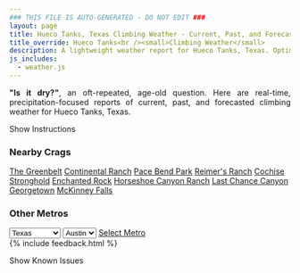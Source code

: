 ```yaml
---
### THIS FILE IS AUTO-GENERATED - DO NOT EDIT ###
layout: page
title: Hueco Tanks, Texas Climbing Weather - Current, Past, and Forecasted Report
title_override: Hueco Tanks<br /><small>Climbing Weather</small>
description: A lightweight weather report for Hueco Tanks, Texas. Optimized for slow internet connections.
js_includes:
  - weather.js
---
```


<section class="measure center lh-copy f5-ns f6 ph2 mv4" style="text-align: justify;">
<strong>"Is it dry?"</strong>, an oft-repeated, age-old question. Here are real-time,
precipitation-focused reports of current, past, and forecasted climbing weather for Hueco Tanks, Texas.
</section>

<p id="settings-toggle" class="mw5 b center tc hover-light-red black-70 pointer">Show Instructions</p>
<section id="settings" class="overflow-hidden" style="display:none;">
    <div class="mv2 ph2 center">
        <div class="fn f6 tc pv2">
            <p class="measure lh-copy center"><strong>Show/hide hourly forecasts</strong> by clicking the desired day.</p>
            <hr class="mw5 p0 mv2 o-60 b0 bt b--light-red light-red bg-light-red">
            <p class="measure lh-copy center"><strong>Current and Past conditions</strong> are measured by the nearest weather station. <strong>Forecast conditions</strong> are calculated and polled separately.</p>
            <hr class="mw5 p0 mv2 o-60 b0 bt b--light-red light-red bg-light-red">
            <p class="measure lh-copy center"><strong>Having issues?</strong> Try <a id="clear-cache" class="no-underline relative fancy-link light-red hover-light-red" href="#">clearing the local cache</a>.</p>
            <hr class="mw5 p0 mv2 o-60 b0 bt b--light-red light-red bg-light-red">
            <p class="measure lh-copy center">Weather data sourced from <a class="no-underline fancy-link relative light-red" target="_blank" href="https://www.weather.gov/documentation/services-web-api">weather.gov</a>.</p>
        </div>
    </div>
</section>
<section id="weather" data-crag="hueco-tanks-texas" class="mv4-ns mv3 ph2 center"></section>
<section id="nearby" class="tc lh-copy">
  <h3>Nearby Crags</h3>
<a class="nowrap no-underline fancy-link relative light-red mh3" href="/crags/the-greenbelt-texas-weather.html">The Greenbelt</a>
<a class="nowrap no-underline fancy-link relative light-red mh3" href="/crags/continental-ranch-texas-weather.html">Continental Ranch</a>
<a class="nowrap no-underline fancy-link relative light-red mh3" href="/crags/pace-bend-park-texas-weather.html">Pace Bend Park</a>
<a class="nowrap no-underline fancy-link relative light-red mh3" href="/crags/reimers-ranch-texas-weather.html">Reimer's Ranch</a>
<a class="nowrap no-underline fancy-link relative light-red mh3" href="/crags/cochise-stronghold-arizona-weather.html">Cochise Stronghold</a>
<a class="nowrap no-underline fancy-link relative light-red mh3" href="/crags/enchanted-rock-texas-weather.html">Enchanted Rock</a>
<a class="nowrap no-underline fancy-link relative light-red mh3" href="/crags/horseshoe-canyon-ranch-arkansas-weather.html">Horseshoe Canyon Ranch</a>
<a class="nowrap no-underline fancy-link relative light-red mh3" href="/crags/last-chance-canyon-new-mexico-weather.html">Last Chance Canyon</a>
<a class="nowrap no-underline fancy-link relative light-red mh3" href="/crags/georgetown-texas-weather.html">Georgetown</a>
<a class="nowrap no-underline fancy-link relative light-red mh3" href="/crags/mckinney-falls-texas-weather.html">McKinney Falls</a>
</section>
<section id="nearby" class="tc lh-copy">
  <h3>Other Metros</h3>
  <select class="ma1 bg-near-white pa2" id="stateSel">
    <option value="Texas" selected>Texas</option>
    <option value="Washington">Washington</option>
    <option value="Colorado">Colorado</option>
    <option value="Tennessee">Tennessee</option>
    <option value="Utah">Utah</option>
    <option value="California">California</option>
  </select>
  <select class="ma1 bg-near-white pa2" id="citySel">
    <option value="Austin" selected>Austin</option>
  </select>
  <a id="selectMetro" class="f6 link dim ph3 pv2 ma1 dib white bg-light-red" href="/crags/austin-texas-weather.html">Select Metro</a>
  <script>
    var states = [];
    states["Texas"] = "Austin"
    states["Washington"] = "Seattle"
    states["Colorado"] = "Denver"
    states["Tennessee"] = "Nashville"
    states["Utah"] = "Salt Lake City"
    states["California"] = "San Francisco|Los Angeles"
  </script>
</section>
{% include feedback.html %}
<p id="issues-toggle" class="mw5 b center tc hover-light-red black-70 pointer">Show Known Issues</p>
<section id="issues" class="overflow-hidden tc f6">
</section>

<script>
  var weekly_EPZ_116_60 = {"updated":"2021-11-29T08:32:20+00:00","units":"us","forecastGenerator":"BaselineForecastGenerator","generatedAt":"2021-11-29T08:45:49+00:00","updateTime":"2021-11-29T08:32:20+00:00","validTimes":"2021-11-29T02:00:00+00:00/P8DT6H","elevation":{"unitCode":"wmoUnit:m","value":1449.9336},"periods":[{"number":1,"name":"Overnight","startTime":"2021-11-29T01:00:00-07:00","endTime":"2021-11-29T06:00:00-07:00","isDaytime":false,"temperature":43,"temperatureUnit":"F","temperatureTrend":null,"windSpeed":"2 mph","windDirection":"ESE","icon":"https://api.weather.gov/icons/land/night/skc?size=medium","shortForecast":"Clear","detailedForecast":"Clear, with a low around 43. East southeast wind around 2 mph."},{"number":2,"name":"Monday","startTime":"2021-11-29T06:00:00-07:00","endTime":"2021-11-29T18:00:00-07:00","isDaytime":true,"temperature":64,"temperatureUnit":"F","temperatureTrend":"falling","windSpeed":"1 to 6 mph","windDirection":"SSW","icon":"https://api.weather.gov/icons/land/day/few?size=medium","shortForecast":"Sunny","detailedForecast":"Sunny. High near 64, with temperatures falling to around 60 in the afternoon. South southwest wind 1 to 6 mph."},{"number":3,"name":"Monday Night","startTime":"2021-11-29T18:00:00-07:00","endTime":"2021-11-30T06:00:00-07:00","isDaytime":false,"temperature":43,"temperatureUnit":"F","temperatureTrend":null,"windSpeed":"7 mph","windDirection":"S","icon":"https://api.weather.gov/icons/land/night/few?size=medium","shortForecast":"Mostly Clear","detailedForecast":"Mostly clear, with a low around 43. South wind around 7 mph."},{"number":4,"name":"Tuesday","startTime":"2021-11-30T06:00:00-07:00","endTime":"2021-11-30T18:00:00-07:00","isDaytime":true,"temperature":65,"temperatureUnit":"F","temperatureTrend":null,"windSpeed":"7 to 10 mph","windDirection":"WNW","icon":"https://api.weather.gov/icons/land/day/few?size=medium","shortForecast":"Sunny","detailedForecast":"Sunny, with a high near 65. West northwest wind 7 to 10 mph."},{"number":5,"name":"Tuesday Night","startTime":"2021-11-30T18:00:00-07:00","endTime":"2021-12-01T06:00:00-07:00","isDaytime":false,"temperature":43,"temperatureUnit":"F","temperatureTrend":null,"windSpeed":"5 to 9 mph","windDirection":"WNW","icon":"https://api.weather.gov/icons/land/night/sct?size=medium","shortForecast":"Partly Cloudy","detailedForecast":"Partly cloudy, with a low around 43. West northwest wind 5 to 9 mph."},{"number":6,"name":"Wednesday","startTime":"2021-12-01T06:00:00-07:00","endTime":"2021-12-01T18:00:00-07:00","isDaytime":true,"temperature":68,"temperatureUnit":"F","temperatureTrend":null,"windSpeed":"9 mph","windDirection":"W","icon":"https://api.weather.gov/icons/land/day/sct?size=medium","shortForecast":"Mostly Sunny","detailedForecast":"Mostly sunny, with a high near 68. West wind around 9 mph."},{"number":7,"name":"Wednesday Night","startTime":"2021-12-01T18:00:00-07:00","endTime":"2021-12-02T06:00:00-07:00","isDaytime":false,"temperature":44,"temperatureUnit":"F","temperatureTrend":null,"windSpeed":"8 mph","windDirection":"ESE","icon":"https://api.weather.gov/icons/land/night/sct?size=medium","shortForecast":"Partly Cloudy","detailedForecast":"Partly cloudy, with a low around 44. East southeast wind around 8 mph."},{"number":8,"name":"Thursday","startTime":"2021-12-02T06:00:00-07:00","endTime":"2021-12-02T18:00:00-07:00","isDaytime":true,"temperature":66,"temperatureUnit":"F","temperatureTrend":null,"windSpeed":"9 mph","windDirection":"SE","icon":"https://api.weather.gov/icons/land/day/sct?size=medium","shortForecast":"Mostly Sunny","detailedForecast":"Mostly sunny, with a high near 66. Southeast wind around 9 mph."},{"number":9,"name":"Thursday Night","startTime":"2021-12-02T18:00:00-07:00","endTime":"2021-12-03T06:00:00-07:00","isDaytime":false,"temperature":45,"temperatureUnit":"F","temperatureTrend":null,"windSpeed":"9 mph","windDirection":"SW","icon":"https://api.weather.gov/icons/land/night/few?size=medium","shortForecast":"Mostly Clear","detailedForecast":"Mostly clear, with a low around 45. Southwest wind around 9 mph."},{"number":10,"name":"Friday","startTime":"2021-12-03T06:00:00-07:00","endTime":"2021-12-03T18:00:00-07:00","isDaytime":true,"temperature":68,"temperatureUnit":"F","temperatureTrend":null,"windSpeed":"8 to 13 mph","windDirection":"WSW","icon":"https://api.weather.gov/icons/land/day/few?size=medium","shortForecast":"Sunny","detailedForecast":"Sunny, with a high near 68."},{"number":11,"name":"Friday Night","startTime":"2021-12-03T18:00:00-07:00","endTime":"2021-12-04T06:00:00-07:00","isDaytime":false,"temperature":43,"temperatureUnit":"F","temperatureTrend":null,"windSpeed":"8 to 14 mph","windDirection":"NNE","icon":"https://api.weather.gov/icons/land/night/few?size=medium","shortForecast":"Mostly Clear","detailedForecast":"Mostly clear, with a low around 43."},{"number":12,"name":"Saturday","startTime":"2021-12-04T06:00:00-07:00","endTime":"2021-12-04T18:00:00-07:00","isDaytime":true,"temperature":67,"temperatureUnit":"F","temperatureTrend":null,"windSpeed":"8 to 15 mph","windDirection":"SE","icon":"https://api.weather.gov/icons/land/day/few?size=medium","shortForecast":"Sunny","detailedForecast":"Sunny, with a high near 67."},{"number":13,"name":"Saturday Night","startTime":"2021-12-04T18:00:00-07:00","endTime":"2021-12-05T06:00:00-07:00","isDaytime":false,"temperature":42,"temperatureUnit":"F","temperatureTrend":null,"windSpeed":"10 mph","windDirection":"S","icon":"https://api.weather.gov/icons/land/night/few?size=medium","shortForecast":"Mostly Clear","detailedForecast":"Mostly clear, with a low around 42."},{"number":14,"name":"Sunday","startTime":"2021-12-05T06:00:00-07:00","endTime":"2021-12-05T18:00:00-07:00","isDaytime":true,"temperature":65,"temperatureUnit":"F","temperatureTrend":null,"windSpeed":"9 to 14 mph","windDirection":"SW","icon":"https://api.weather.gov/icons/land/day/few?size=medium","shortForecast":"Sunny","detailedForecast":"Sunny, with a high near 65."}]}
  var hourly_EPZ_116_60 = {"@context":["https://geojson.org/geojson-ld/geojson-context.jsonld",{"@version":"1.1","wx":"https://api.weather.gov/ontology#","geo":"http://www.opengis.net/ont/geosparql#","unit":"http://codes.wmo.int/common/unit/","@vocab":"https://api.weather.gov/ontology#"}],"type":"Feature","geometry":{"type":"Polygon","coordinates":[[[-106.0565394,31.9207523],[-106.054364,31.8981566],[-106.02775960000001,31.9000002],[-106.02992990000001,31.9225961],[-106.0565394,31.9207523]]]},"properties":{"updated":"2021-11-29T08:32:20+00:00","units":"us","forecastGenerator":"HourlyForecastGenerator","generatedAt":"2021-11-29T08:45:50+00:00","updateTime":"2021-11-29T08:32:20+00:00","validTimes":"2021-11-29T02:00:00+00:00/P8DT6H","elevation":{"unitCode":"wmoUnit:m","value":1449.9336},"periods":[{"number":1,"name":"","startTime":"2021-11-29T01:00:00-07:00","endTime":"2021-11-29T02:00:00-07:00","isDaytime":false,"temperature":47,"temperatureUnit":"F","temperatureTrend":null,"windSpeed":"2 mph","windDirection":"ESE","icon":"https://api.weather.gov/icons/land/night/skc?size=small","shortForecast":"Clear","detailedForecast":""},{"number":2,"name":"","startTime":"2021-11-29T02:00:00-07:00","endTime":"2021-11-29T03:00:00-07:00","isDaytime":false,"temperature":46,"temperatureUnit":"F","temperatureTrend":null,"windSpeed":"1 mph","windDirection":"ESE","icon":"https://api.weather.gov/icons/land/night/skc?size=small","shortForecast":"Clear","detailedForecast":""},{"number":3,"name":"","startTime":"2021-11-29T03:00:00-07:00","endTime":"2021-11-29T04:00:00-07:00","isDaytime":false,"temperature":45,"temperatureUnit":"F","temperatureTrend":null,"windSpeed":"1 mph","windDirection":"ESE","icon":"https://api.weather.gov/icons/land/night/skc?size=small","shortForecast":"Clear","detailedForecast":""},{"number":4,"name":"","startTime":"2021-11-29T04:00:00-07:00","endTime":"2021-11-29T05:00:00-07:00","isDaytime":false,"temperature":45,"temperatureUnit":"F","temperatureTrend":null,"windSpeed":"1 mph","windDirection":"E","icon":"https://api.weather.gov/icons/land/night/skc?size=small","shortForecast":"Clear","detailedForecast":""},{"number":5,"name":"","startTime":"2021-11-29T05:00:00-07:00","endTime":"2021-11-29T06:00:00-07:00","isDaytime":false,"temperature":44,"temperatureUnit":"F","temperatureTrend":null,"windSpeed":"1 mph","windDirection":"E","icon":"https://api.weather.gov/icons/land/night/skc?size=small","shortForecast":"Clear","detailedForecast":""},{"number":6,"name":"","startTime":"2021-11-29T06:00:00-07:00","endTime":"2021-11-29T07:00:00-07:00","isDaytime":true,"temperature":44,"temperatureUnit":"F","temperatureTrend":null,"windSpeed":"1 mph","windDirection":"ESE","icon":"https://api.weather.gov/icons/land/day/skc?size=small","shortForecast":"Sunny","detailedForecast":""},{"number":7,"name":"","startTime":"2021-11-29T07:00:00-07:00","endTime":"2021-11-29T08:00:00-07:00","isDaytime":true,"temperature":43,"temperatureUnit":"F","temperatureTrend":null,"windSpeed":"2 mph","windDirection":"SSE","icon":"https://api.weather.gov/icons/land/day/skc?size=small","shortForecast":"Sunny","detailedForecast":""},{"number":8,"name":"","startTime":"2021-11-29T08:00:00-07:00","endTime":"2021-11-29T09:00:00-07:00","isDaytime":true,"temperature":48,"temperatureUnit":"F","temperatureTrend":null,"windSpeed":"3 mph","windDirection":"S","icon":"https://api.weather.gov/icons/land/day/skc?size=small","shortForecast":"Sunny","detailedForecast":""},{"number":9,"name":"","startTime":"2021-11-29T09:00:00-07:00","endTime":"2021-11-29T10:00:00-07:00","isDaytime":true,"temperature":53,"temperatureUnit":"F","temperatureTrend":null,"windSpeed":"3 mph","windDirection":"SSW","icon":"https://api.weather.gov/icons/land/day/skc?size=small","shortForecast":"Sunny","detailedForecast":""},{"number":10,"name":"","startTime":"2021-11-29T10:00:00-07:00","endTime":"2021-11-29T11:00:00-07:00","isDaytime":true,"temperature":56,"temperatureUnit":"F","temperatureTrend":null,"windSpeed":"5 mph","windDirection":"WSW","icon":"https://api.weather.gov/icons/land/day/skc?size=small","shortForecast":"Sunny","detailedForecast":""},{"number":11,"name":"","startTime":"2021-11-29T11:00:00-07:00","endTime":"2021-11-29T12:00:00-07:00","isDaytime":true,"temperature":59,"temperatureUnit":"F","temperatureTrend":null,"windSpeed":"5 mph","windDirection":"W","icon":"https://api.weather.gov/icons/land/day/skc?size=small","shortForecast":"Sunny","detailedForecast":""},{"number":12,"name":"","startTime":"2021-11-29T12:00:00-07:00","endTime":"2021-11-29T13:00:00-07:00","isDaytime":true,"temperature":61,"temperatureUnit":"F","temperatureTrend":null,"windSpeed":"6 mph","windDirection":"W","icon":"https://api.weather.gov/icons/land/day/skc?size=small","shortForecast":"Sunny","detailedForecast":""},{"number":13,"name":"","startTime":"2021-11-29T13:00:00-07:00","endTime":"2021-11-29T14:00:00-07:00","isDaytime":true,"temperature":63,"temperatureUnit":"F","temperatureTrend":null,"windSpeed":"6 mph","windDirection":"W","icon":"https://api.weather.gov/icons/land/day/skc?size=small","shortForecast":"Sunny","detailedForecast":""},{"number":14,"name":"","startTime":"2021-11-29T14:00:00-07:00","endTime":"2021-11-29T15:00:00-07:00","isDaytime":true,"temperature":64,"temperatureUnit":"F","temperatureTrend":null,"windSpeed":"6 mph","windDirection":"W","icon":"https://api.weather.gov/icons/land/day/few?size=small","shortForecast":"Sunny","detailedForecast":""},{"number":15,"name":"","startTime":"2021-11-29T15:00:00-07:00","endTime":"2021-11-29T16:00:00-07:00","isDaytime":true,"temperature":64,"temperatureUnit":"F","temperatureTrend":null,"windSpeed":"5 mph","windDirection":"W","icon":"https://api.weather.gov/icons/land/day/few?size=small","shortForecast":"Sunny","detailedForecast":""},{"number":16,"name":"","startTime":"2021-11-29T16:00:00-07:00","endTime":"2021-11-29T17:00:00-07:00","isDaytime":true,"temperature":64,"temperatureUnit":"F","temperatureTrend":null,"windSpeed":"5 mph","windDirection":"W","icon":"https://api.weather.gov/icons/land/day/few?size=small","shortForecast":"Sunny","detailedForecast":""},{"number":17,"name":"","startTime":"2021-11-29T17:00:00-07:00","endTime":"2021-11-29T18:00:00-07:00","isDaytime":true,"temperature":60,"temperatureUnit":"F","temperatureTrend":null,"windSpeed":"5 mph","windDirection":"W","icon":"https://api.weather.gov/icons/land/day/few?size=small","shortForecast":"Sunny","detailedForecast":""},{"number":18,"name":"","startTime":"2021-11-29T18:00:00-07:00","endTime":"2021-11-29T19:00:00-07:00","isDaytime":false,"temperature":56,"temperatureUnit":"F","temperatureTrend":null,"windSpeed":"5 mph","windDirection":"W","icon":"https://api.weather.gov/icons/land/night/few?size=small","shortForecast":"Mostly Clear","detailedForecast":""},{"number":19,"name":"","startTime":"2021-11-29T19:00:00-07:00","endTime":"2021-11-29T20:00:00-07:00","isDaytime":false,"temperature":53,"temperatureUnit":"F","temperatureTrend":null,"windSpeed":"5 mph","windDirection":"WSW","icon":"https://api.weather.gov/icons/land/night/few?size=small","shortForecast":"Mostly Clear","detailedForecast":""},{"number":20,"name":"","startTime":"2021-11-29T20:00:00-07:00","endTime":"2021-11-29T21:00:00-07:00","isDaytime":false,"temperature":53,"temperatureUnit":"F","temperatureTrend":null,"windSpeed":"5 mph","windDirection":"SW","icon":"https://api.weather.gov/icons/land/night/few?size=small","shortForecast":"Mostly Clear","detailedForecast":""},{"number":21,"name":"","startTime":"2021-11-29T21:00:00-07:00","endTime":"2021-11-29T22:00:00-07:00","isDaytime":false,"temperature":51,"temperatureUnit":"F","temperatureTrend":null,"windSpeed":"5 mph","windDirection":"SSW","icon":"https://api.weather.gov/icons/land/night/few?size=small","shortForecast":"Mostly Clear","detailedForecast":""},{"number":22,"name":"","startTime":"2021-11-29T22:00:00-07:00","endTime":"2021-11-29T23:00:00-07:00","isDaytime":false,"temperature":50,"temperatureUnit":"F","temperatureTrend":null,"windSpeed":"5 mph","windDirection":"S","icon":"https://api.weather.gov/icons/land/night/few?size=small","shortForecast":"Mostly Clear","detailedForecast":""},{"number":23,"name":"","startTime":"2021-11-29T23:00:00-07:00","endTime":"2021-11-30T00:00:00-07:00","isDaytime":false,"temperature":49,"temperatureUnit":"F","temperatureTrend":null,"windSpeed":"5 mph","windDirection":"S","icon":"https://api.weather.gov/icons/land/night/few?size=small","shortForecast":"Mostly Clear","detailedForecast":""},{"number":24,"name":"","startTime":"2021-11-30T00:00:00-07:00","endTime":"2021-11-30T01:00:00-07:00","isDaytime":false,"temperature":49,"temperatureUnit":"F","temperatureTrend":null,"windSpeed":"6 mph","windDirection":"S","icon":"https://api.weather.gov/icons/land/night/few?size=small","shortForecast":"Mostly Clear","detailedForecast":""},{"number":25,"name":"","startTime":"2021-11-30T01:00:00-07:00","endTime":"2021-11-30T02:00:00-07:00","isDaytime":false,"temperature":48,"temperatureUnit":"F","temperatureTrend":null,"windSpeed":"6 mph","windDirection":"SE","icon":"https://api.weather.gov/icons/land/night/few?size=small","shortForecast":"Mostly Clear","detailedForecast":""},{"number":26,"name":"","startTime":"2021-11-30T02:00:00-07:00","endTime":"2021-11-30T03:00:00-07:00","isDaytime":false,"temperature":46,"temperatureUnit":"F","temperatureTrend":null,"windSpeed":"6 mph","windDirection":"ESE","icon":"https://api.weather.gov/icons/land/night/few?size=small","shortForecast":"Mostly Clear","detailedForecast":""},{"number":27,"name":"","startTime":"2021-11-30T03:00:00-07:00","endTime":"2021-11-30T04:00:00-07:00","isDaytime":false,"temperature":45,"temperatureUnit":"F","temperatureTrend":null,"windSpeed":"6 mph","windDirection":"E","icon":"https://api.weather.gov/icons/land/night/few?size=small","shortForecast":"Mostly Clear","detailedForecast":""},{"number":28,"name":"","startTime":"2021-11-30T04:00:00-07:00","endTime":"2021-11-30T05:00:00-07:00","isDaytime":false,"temperature":45,"temperatureUnit":"F","temperatureTrend":null,"windSpeed":"7 mph","windDirection":"ENE","icon":"https://api.weather.gov/icons/land/night/few?size=small","shortForecast":"Mostly Clear","detailedForecast":""},{"number":29,"name":"","startTime":"2021-11-30T05:00:00-07:00","endTime":"2021-11-30T06:00:00-07:00","isDaytime":false,"temperature":44,"temperatureUnit":"F","temperatureTrend":null,"windSpeed":"7 mph","windDirection":"WNW","icon":"https://api.weather.gov/icons/land/night/few?size=small","shortForecast":"Mostly Clear","detailedForecast":""},{"number":30,"name":"","startTime":"2021-11-30T06:00:00-07:00","endTime":"2021-11-30T07:00:00-07:00","isDaytime":true,"temperature":44,"temperatureUnit":"F","temperatureTrend":null,"windSpeed":"7 mph","windDirection":"WNW","icon":"https://api.weather.gov/icons/land/day/few?size=small","shortForecast":"Sunny","detailedForecast":""},{"number":31,"name":"","startTime":"2021-11-30T07:00:00-07:00","endTime":"2021-11-30T08:00:00-07:00","isDaytime":true,"temperature":43,"temperatureUnit":"F","temperatureTrend":null,"windSpeed":"8 mph","windDirection":"WNW","icon":"https://api.weather.gov/icons/land/day/few?size=small","shortForecast":"Sunny","detailedForecast":""},{"number":32,"name":"","startTime":"2021-11-30T08:00:00-07:00","endTime":"2021-11-30T09:00:00-07:00","isDaytime":true,"temperature":48,"temperatureUnit":"F","temperatureTrend":null,"windSpeed":"8 mph","windDirection":"WNW","icon":"https://api.weather.gov/icons/land/day/few?size=small","shortForecast":"Sunny","detailedForecast":""},{"number":33,"name":"","startTime":"2021-11-30T09:00:00-07:00","endTime":"2021-11-30T10:00:00-07:00","isDaytime":true,"temperature":54,"temperatureUnit":"F","temperatureTrend":null,"windSpeed":"8 mph","windDirection":"W","icon":"https://api.weather.gov/icons/land/day/few?size=small","shortForecast":"Sunny","detailedForecast":""},{"number":34,"name":"","startTime":"2021-11-30T10:00:00-07:00","endTime":"2021-11-30T11:00:00-07:00","isDaytime":true,"temperature":57,"temperatureUnit":"F","temperatureTrend":null,"windSpeed":"9 mph","windDirection":"W","icon":"https://api.weather.gov/icons/land/day/few?size=small","shortForecast":"Sunny","detailedForecast":""},{"number":35,"name":"","startTime":"2021-11-30T11:00:00-07:00","endTime":"2021-11-30T12:00:00-07:00","isDaytime":true,"temperature":60,"temperatureUnit":"F","temperatureTrend":null,"windSpeed":"9 mph","windDirection":"W","icon":"https://api.weather.gov/icons/land/day/few?size=small","shortForecast":"Sunny","detailedForecast":""},{"number":36,"name":"","startTime":"2021-11-30T12:00:00-07:00","endTime":"2021-11-30T13:00:00-07:00","isDaytime":true,"temperature":62,"temperatureUnit":"F","temperatureTrend":null,"windSpeed":"9 mph","windDirection":"W","icon":"https://api.weather.gov/icons/land/day/few?size=small","shortForecast":"Sunny","detailedForecast":""},{"number":37,"name":"","startTime":"2021-11-30T13:00:00-07:00","endTime":"2021-11-30T14:00:00-07:00","isDaytime":true,"temperature":64,"temperatureUnit":"F","temperatureTrend":null,"windSpeed":"10 mph","windDirection":"W","icon":"https://api.weather.gov/icons/land/day/few?size=small","shortForecast":"Sunny","detailedForecast":""},{"number":38,"name":"","startTime":"2021-11-30T14:00:00-07:00","endTime":"2021-11-30T15:00:00-07:00","isDaytime":true,"temperature":65,"temperatureUnit":"F","temperatureTrend":null,"windSpeed":"10 mph","windDirection":"WNW","icon":"https://api.weather.gov/icons/land/day/few?size=small","shortForecast":"Sunny","detailedForecast":""},{"number":39,"name":"","startTime":"2021-11-30T15:00:00-07:00","endTime":"2021-11-30T16:00:00-07:00","isDaytime":true,"temperature":65,"temperatureUnit":"F","temperatureTrend":null,"windSpeed":"10 mph","windDirection":"WNW","icon":"https://api.weather.gov/icons/land/day/few?size=small","shortForecast":"Sunny","detailedForecast":""},{"number":40,"name":"","startTime":"2021-11-30T16:00:00-07:00","endTime":"2021-11-30T17:00:00-07:00","isDaytime":true,"temperature":65,"temperatureUnit":"F","temperatureTrend":null,"windSpeed":"10 mph","windDirection":"WNW","icon":"https://api.weather.gov/icons/land/day/few?size=small","shortForecast":"Sunny","detailedForecast":""},{"number":41,"name":"","startTime":"2021-11-30T17:00:00-07:00","endTime":"2021-11-30T18:00:00-07:00","isDaytime":true,"temperature":61,"temperatureUnit":"F","temperatureTrend":null,"windSpeed":"10 mph","windDirection":"WNW","icon":"https://api.weather.gov/icons/land/day/few?size=small","shortForecast":"Sunny","detailedForecast":""},{"number":42,"name":"","startTime":"2021-11-30T18:00:00-07:00","endTime":"2021-11-30T19:00:00-07:00","isDaytime":false,"temperature":57,"temperatureUnit":"F","temperatureTrend":null,"windSpeed":"9 mph","windDirection":"WNW","icon":"https://api.weather.gov/icons/land/night/few?size=small","shortForecast":"Mostly Clear","detailedForecast":""},{"number":43,"name":"","startTime":"2021-11-30T19:00:00-07:00","endTime":"2021-11-30T20:00:00-07:00","isDaytime":false,"temperature":54,"temperatureUnit":"F","temperatureTrend":null,"windSpeed":"8 mph","windDirection":"WNW","icon":"https://api.weather.gov/icons/land/night/few?size=small","shortForecast":"Mostly Clear","detailedForecast":""},{"number":44,"name":"","startTime":"2021-11-30T20:00:00-07:00","endTime":"2021-11-30T21:00:00-07:00","isDaytime":false,"temperature":53,"temperatureUnit":"F","temperatureTrend":null,"windSpeed":"7 mph","windDirection":"WNW","icon":"https://api.weather.gov/icons/land/night/few?size=small","shortForecast":"Mostly Clear","detailedForecast":""},{"number":45,"name":"","startTime":"2021-11-30T21:00:00-07:00","endTime":"2021-11-30T22:00:00-07:00","isDaytime":false,"temperature":51,"temperatureUnit":"F","temperatureTrend":null,"windSpeed":"6 mph","windDirection":"WNW","icon":"https://api.weather.gov/icons/land/night/few?size=small","shortForecast":"Mostly Clear","detailedForecast":""},{"number":46,"name":"","startTime":"2021-11-30T22:00:00-07:00","endTime":"2021-11-30T23:00:00-07:00","isDaytime":false,"temperature":51,"temperatureUnit":"F","temperatureTrend":null,"windSpeed":"6 mph","windDirection":"WNW","icon":"https://api.weather.gov/icons/land/night/few?size=small","shortForecast":"Mostly Clear","detailedForecast":""},{"number":47,"name":"","startTime":"2021-11-30T23:00:00-07:00","endTime":"2021-12-01T00:00:00-07:00","isDaytime":false,"temperature":50,"temperatureUnit":"F","temperatureTrend":null,"windSpeed":"5 mph","windDirection":"WNW","icon":"https://api.weather.gov/icons/land/night/few?size=small","shortForecast":"Mostly Clear","detailedForecast":""},{"number":48,"name":"","startTime":"2021-12-01T00:00:00-07:00","endTime":"2021-12-01T01:00:00-07:00","isDaytime":false,"temperature":50,"temperatureUnit":"F","temperatureTrend":null,"windSpeed":"5 mph","windDirection":"WNW","icon":"https://api.weather.gov/icons/land/night/few?size=small","shortForecast":"Mostly Clear","detailedForecast":""},{"number":49,"name":"","startTime":"2021-12-01T01:00:00-07:00","endTime":"2021-12-01T02:00:00-07:00","isDaytime":false,"temperature":48,"temperatureUnit":"F","temperatureTrend":null,"windSpeed":"5 mph","windDirection":"WNW","icon":"https://api.weather.gov/icons/land/night/few?size=small","shortForecast":"Mostly Clear","detailedForecast":""},{"number":50,"name":"","startTime":"2021-12-01T02:00:00-07:00","endTime":"2021-12-01T03:00:00-07:00","isDaytime":false,"temperature":46,"temperatureUnit":"F","temperatureTrend":null,"windSpeed":"6 mph","windDirection":"WNW","icon":"https://api.weather.gov/icons/land/night/few?size=small","shortForecast":"Mostly Clear","detailedForecast":""},{"number":51,"name":"","startTime":"2021-12-01T03:00:00-07:00","endTime":"2021-12-01T04:00:00-07:00","isDaytime":false,"temperature":46,"temperatureUnit":"F","temperatureTrend":null,"windSpeed":"7 mph","windDirection":"WNW","icon":"https://api.weather.gov/icons/land/night/few?size=small","shortForecast":"Mostly Clear","detailedForecast":""},{"number":52,"name":"","startTime":"2021-12-01T04:00:00-07:00","endTime":"2021-12-01T05:00:00-07:00","isDaytime":false,"temperature":45,"temperatureUnit":"F","temperatureTrend":null,"windSpeed":"7 mph","windDirection":"WNW","icon":"https://api.weather.gov/icons/land/night/few?size=small","shortForecast":"Mostly Clear","detailedForecast":""},{"number":53,"name":"","startTime":"2021-12-01T05:00:00-07:00","endTime":"2021-12-01T06:00:00-07:00","isDaytime":false,"temperature":45,"temperatureUnit":"F","temperatureTrend":null,"windSpeed":"8 mph","windDirection":"WNW","icon":"https://api.weather.gov/icons/land/night/sct?size=small","shortForecast":"Partly Cloudy","detailedForecast":""},{"number":54,"name":"","startTime":"2021-12-01T06:00:00-07:00","endTime":"2021-12-01T07:00:00-07:00","isDaytime":true,"temperature":44,"temperatureUnit":"F","temperatureTrend":null,"windSpeed":"8 mph","windDirection":"WNW","icon":"https://api.weather.gov/icons/land/day/sct?size=small","shortForecast":"Mostly Sunny","detailedForecast":""},{"number":55,"name":"","startTime":"2021-12-01T07:00:00-07:00","endTime":"2021-12-01T08:00:00-07:00","isDaytime":true,"temperature":43,"temperatureUnit":"F","temperatureTrend":null,"windSpeed":"9 mph","windDirection":"WNW","icon":"https://api.weather.gov/icons/land/day/sct?size=small","shortForecast":"Mostly Sunny","detailedForecast":""},{"number":56,"name":"","startTime":"2021-12-01T08:00:00-07:00","endTime":"2021-12-01T09:00:00-07:00","isDaytime":true,"temperature":49,"temperatureUnit":"F","temperatureTrend":null,"windSpeed":"9 mph","windDirection":"WNW","icon":"https://api.weather.gov/icons/land/day/sct?size=small","shortForecast":"Mostly Sunny","detailedForecast":""},{"number":57,"name":"","startTime":"2021-12-01T09:00:00-07:00","endTime":"2021-12-01T10:00:00-07:00","isDaytime":true,"temperature":55,"temperatureUnit":"F","temperatureTrend":null,"windSpeed":"9 mph","windDirection":"WNW","icon":"https://api.weather.gov/icons/land/day/sct?size=small","shortForecast":"Mostly Sunny","detailedForecast":""},{"number":58,"name":"","startTime":"2021-12-01T10:00:00-07:00","endTime":"2021-12-01T11:00:00-07:00","isDaytime":true,"temperature":59,"temperatureUnit":"F","temperatureTrend":null,"windSpeed":"9 mph","windDirection":"WNW","icon":"https://api.weather.gov/icons/land/day/sct?size=small","shortForecast":"Mostly Sunny","detailedForecast":""},{"number":59,"name":"","startTime":"2021-12-01T11:00:00-07:00","endTime":"2021-12-01T12:00:00-07:00","isDaytime":true,"temperature":62,"temperatureUnit":"F","temperatureTrend":null,"windSpeed":"9 mph","windDirection":"WNW","icon":"https://api.weather.gov/icons/land/day/sct?size=small","shortForecast":"Mostly Sunny","detailedForecast":""},{"number":60,"name":"","startTime":"2021-12-01T12:00:00-07:00","endTime":"2021-12-01T13:00:00-07:00","isDaytime":true,"temperature":64,"temperatureUnit":"F","temperatureTrend":null,"windSpeed":"9 mph","windDirection":"WNW","icon":"https://api.weather.gov/icons/land/day/sct?size=small","shortForecast":"Mostly Sunny","detailedForecast":""},{"number":61,"name":"","startTime":"2021-12-01T13:00:00-07:00","endTime":"2021-12-01T14:00:00-07:00","isDaytime":true,"temperature":67,"temperatureUnit":"F","temperatureTrend":null,"windSpeed":"9 mph","windDirection":"W","icon":"https://api.weather.gov/icons/land/day/sct?size=small","shortForecast":"Mostly Sunny","detailedForecast":""},{"number":62,"name":"","startTime":"2021-12-01T14:00:00-07:00","endTime":"2021-12-01T15:00:00-07:00","isDaytime":true,"temperature":68,"temperatureUnit":"F","temperatureTrend":null,"windSpeed":"8 mph","windDirection":"W","icon":"https://api.weather.gov/icons/land/day/sct?size=small","shortForecast":"Mostly Sunny","detailedForecast":""},{"number":63,"name":"","startTime":"2021-12-01T15:00:00-07:00","endTime":"2021-12-01T16:00:00-07:00","isDaytime":true,"temperature":68,"temperatureUnit":"F","temperatureTrend":null,"windSpeed":"8 mph","windDirection":"W","icon":"https://api.weather.gov/icons/land/day/sct?size=small","shortForecast":"Mostly Sunny","detailedForecast":""},{"number":64,"name":"","startTime":"2021-12-01T16:00:00-07:00","endTime":"2021-12-01T17:00:00-07:00","isDaytime":true,"temperature":68,"temperatureUnit":"F","temperatureTrend":null,"windSpeed":"7 mph","windDirection":"W","icon":"https://api.weather.gov/icons/land/day/sct?size=small","shortForecast":"Mostly Sunny","detailedForecast":""},{"number":65,"name":"","startTime":"2021-12-01T17:00:00-07:00","endTime":"2021-12-01T18:00:00-07:00","isDaytime":true,"temperature":64,"temperatureUnit":"F","temperatureTrend":null,"windSpeed":"7 mph","windDirection":"W","icon":"https://api.weather.gov/icons/land/day/sct?size=small","shortForecast":"Mostly Sunny","detailedForecast":""},{"number":66,"name":"","startTime":"2021-12-01T18:00:00-07:00","endTime":"2021-12-01T19:00:00-07:00","isDaytime":false,"temperature":59,"temperatureUnit":"F","temperatureTrend":null,"windSpeed":"7 mph","windDirection":"WSW","icon":"https://api.weather.gov/icons/land/night/sct?size=small","shortForecast":"Partly Cloudy","detailedForecast":""},{"number":67,"name":"","startTime":"2021-12-01T19:00:00-07:00","endTime":"2021-12-01T20:00:00-07:00","isDaytime":false,"temperature":56,"temperatureUnit":"F","temperatureTrend":null,"windSpeed":"7 mph","windDirection":"SSW","icon":"https://api.weather.gov/icons/land/night/sct?size=small","shortForecast":"Partly Cloudy","detailedForecast":""},{"number":68,"name":"","startTime":"2021-12-01T20:00:00-07:00","endTime":"2021-12-01T21:00:00-07:00","isDaytime":false,"temperature":55,"temperatureUnit":"F","temperatureTrend":null,"windSpeed":"7 mph","windDirection":"SSE","icon":"https://api.weather.gov/icons/land/night/sct?size=small","shortForecast":"Partly Cloudy","detailedForecast":""},{"number":69,"name":"","startTime":"2021-12-01T21:00:00-07:00","endTime":"2021-12-01T22:00:00-07:00","isDaytime":false,"temperature":53,"temperatureUnit":"F","temperatureTrend":null,"windSpeed":"7 mph","windDirection":"ESE","icon":"https://api.weather.gov/icons/land/night/sct?size=small","shortForecast":"Partly Cloudy","detailedForecast":""},{"number":70,"name":"","startTime":"2021-12-01T22:00:00-07:00","endTime":"2021-12-01T23:00:00-07:00","isDaytime":false,"temperature":53,"temperatureUnit":"F","temperatureTrend":null,"windSpeed":"7 mph","windDirection":"E","icon":"https://api.weather.gov/icons/land/night/sct?size=small","shortForecast":"Partly Cloudy","detailedForecast":""},{"number":71,"name":"","startTime":"2021-12-01T23:00:00-07:00","endTime":"2021-12-02T00:00:00-07:00","isDaytime":false,"temperature":51,"temperatureUnit":"F","temperatureTrend":null,"windSpeed":"7 mph","windDirection":"E","icon":"https://api.weather.gov/icons/land/night/sct?size=small","shortForecast":"Partly Cloudy","detailedForecast":""},{"number":72,"name":"","startTime":"2021-12-02T00:00:00-07:00","endTime":"2021-12-02T01:00:00-07:00","isDaytime":false,"temperature":51,"temperatureUnit":"F","temperatureTrend":null,"windSpeed":"7 mph","windDirection":"E","icon":"https://api.weather.gov/icons/land/night/sct?size=small","shortForecast":"Partly Cloudy","detailedForecast":""},{"number":73,"name":"","startTime":"2021-12-02T01:00:00-07:00","endTime":"2021-12-02T02:00:00-07:00","isDaytime":false,"temperature":49,"temperatureUnit":"F","temperatureTrend":null,"windSpeed":"8 mph","windDirection":"ENE","icon":"https://api.weather.gov/icons/land/night/sct?size=small","shortForecast":"Partly Cloudy","detailedForecast":""},{"number":74,"name":"","startTime":"2021-12-02T02:00:00-07:00","endTime":"2021-12-02T03:00:00-07:00","isDaytime":false,"temperature":48,"temperatureUnit":"F","temperatureTrend":null,"windSpeed":"8 mph","windDirection":"NE","icon":"https://api.weather.gov/icons/land/night/sct?size=small","shortForecast":"Partly Cloudy","detailedForecast":""},{"number":75,"name":"","startTime":"2021-12-02T03:00:00-07:00","endTime":"2021-12-02T04:00:00-07:00","isDaytime":false,"temperature":47,"temperatureUnit":"F","temperatureTrend":null,"windSpeed":"8 mph","windDirection":"NE","icon":"https://api.weather.gov/icons/land/night/sct?size=small","shortForecast":"Partly Cloudy","detailedForecast":""},{"number":76,"name":"","startTime":"2021-12-02T04:00:00-07:00","endTime":"2021-12-02T05:00:00-07:00","isDaytime":false,"temperature":46,"temperatureUnit":"F","temperatureTrend":null,"windSpeed":"7 mph","windDirection":"NE","icon":"https://api.weather.gov/icons/land/night/sct?size=small","shortForecast":"Partly Cloudy","detailedForecast":""},{"number":77,"name":"","startTime":"2021-12-02T05:00:00-07:00","endTime":"2021-12-02T06:00:00-07:00","isDaytime":false,"temperature":46,"temperatureUnit":"F","temperatureTrend":null,"windSpeed":"7 mph","windDirection":"NE","icon":"https://api.weather.gov/icons/land/night/sct?size=small","shortForecast":"Partly Cloudy","detailedForecast":""},{"number":78,"name":"","startTime":"2021-12-02T06:00:00-07:00","endTime":"2021-12-02T07:00:00-07:00","isDaytime":true,"temperature":45,"temperatureUnit":"F","temperatureTrend":null,"windSpeed":"7 mph","windDirection":"ENE","icon":"https://api.weather.gov/icons/land/day/sct?size=small","shortForecast":"Mostly Sunny","detailedForecast":""},{"number":79,"name":"","startTime":"2021-12-02T07:00:00-07:00","endTime":"2021-12-02T08:00:00-07:00","isDaytime":true,"temperature":44,"temperatureUnit":"F","temperatureTrend":null,"windSpeed":"8 mph","windDirection":"E","icon":"https://api.weather.gov/icons/land/day/sct?size=small","shortForecast":"Mostly Sunny","detailedForecast":""},{"number":80,"name":"","startTime":"2021-12-02T08:00:00-07:00","endTime":"2021-12-02T09:00:00-07:00","isDaytime":true,"temperature":49,"temperatureUnit":"F","temperatureTrend":null,"windSpeed":"8 mph","windDirection":"E","icon":"https://api.weather.gov/icons/land/day/sct?size=small","shortForecast":"Mostly Sunny","detailedForecast":""},{"number":81,"name":"","startTime":"2021-12-02T09:00:00-07:00","endTime":"2021-12-02T10:00:00-07:00","isDaytime":true,"temperature":55,"temperatureUnit":"F","temperatureTrend":null,"windSpeed":"8 mph","windDirection":"SE","icon":"https://api.weather.gov/icons/land/day/sct?size=small","shortForecast":"Mostly Sunny","detailedForecast":""},{"number":82,"name":"","startTime":"2021-12-02T10:00:00-07:00","endTime":"2021-12-02T11:00:00-07:00","isDaytime":true,"temperature":58,"temperatureUnit":"F","temperatureTrend":null,"windSpeed":"8 mph","windDirection":"SSW","icon":"https://api.weather.gov/icons/land/day/sct?size=small","shortForecast":"Mostly Sunny","detailedForecast":""},{"number":83,"name":"","startTime":"2021-12-02T11:00:00-07:00","endTime":"2021-12-02T12:00:00-07:00","isDaytime":true,"temperature":61,"temperatureUnit":"F","temperatureTrend":null,"windSpeed":"8 mph","windDirection":"SW","icon":"https://api.weather.gov/icons/land/day/sct?size=small","shortForecast":"Mostly Sunny","detailedForecast":""},{"number":84,"name":"","startTime":"2021-12-02T12:00:00-07:00","endTime":"2021-12-02T13:00:00-07:00","isDaytime":true,"temperature":63,"temperatureUnit":"F","temperatureTrend":null,"windSpeed":"8 mph","windDirection":"SW","icon":"https://api.weather.gov/icons/land/day/sct?size=small","shortForecast":"Mostly Sunny","detailedForecast":""},{"number":85,"name":"","startTime":"2021-12-02T13:00:00-07:00","endTime":"2021-12-02T14:00:00-07:00","isDaytime":true,"temperature":65,"temperatureUnit":"F","temperatureTrend":null,"windSpeed":"9 mph","windDirection":"WSW","icon":"https://api.weather.gov/icons/land/day/sct?size=small","shortForecast":"Mostly Sunny","detailedForecast":""},{"number":86,"name":"","startTime":"2021-12-02T14:00:00-07:00","endTime":"2021-12-02T15:00:00-07:00","isDaytime":true,"temperature":66,"temperatureUnit":"F","temperatureTrend":null,"windSpeed":"9 mph","windDirection":"WSW","icon":"https://api.weather.gov/icons/land/day/sct?size=small","shortForecast":"Mostly Sunny","detailedForecast":""},{"number":87,"name":"","startTime":"2021-12-02T15:00:00-07:00","endTime":"2021-12-02T16:00:00-07:00","isDaytime":true,"temperature":66,"temperatureUnit":"F","temperatureTrend":null,"windSpeed":"9 mph","windDirection":"WSW","icon":"https://api.weather.gov/icons/land/day/sct?size=small","shortForecast":"Mostly Sunny","detailedForecast":""},{"number":88,"name":"","startTime":"2021-12-02T16:00:00-07:00","endTime":"2021-12-02T17:00:00-07:00","isDaytime":true,"temperature":66,"temperatureUnit":"F","temperatureTrend":null,"windSpeed":"9 mph","windDirection":"WSW","icon":"https://api.weather.gov/icons/land/day/sct?size=small","shortForecast":"Mostly Sunny","detailedForecast":""},{"number":89,"name":"","startTime":"2021-12-02T17:00:00-07:00","endTime":"2021-12-02T18:00:00-07:00","isDaytime":true,"temperature":62,"temperatureUnit":"F","temperatureTrend":null,"windSpeed":"9 mph","windDirection":"WSW","icon":"https://api.weather.gov/icons/land/day/sct?size=small","shortForecast":"Mostly Sunny","detailedForecast":""},{"number":90,"name":"","startTime":"2021-12-02T18:00:00-07:00","endTime":"2021-12-02T19:00:00-07:00","isDaytime":false,"temperature":58,"temperatureUnit":"F","temperatureTrend":null,"windSpeed":"9 mph","windDirection":"SW","icon":"https://api.weather.gov/icons/land/night/sct?size=small","shortForecast":"Partly Cloudy","detailedForecast":""},{"number":91,"name":"","startTime":"2021-12-02T19:00:00-07:00","endTime":"2021-12-02T20:00:00-07:00","isDaytime":false,"temperature":55,"temperatureUnit":"F","temperatureTrend":null,"windSpeed":"8 mph","windDirection":"SW","icon":"https://api.weather.gov/icons/land/night/sct?size=small","shortForecast":"Partly Cloudy","detailedForecast":""},{"number":92,"name":"","startTime":"2021-12-02T20:00:00-07:00","endTime":"2021-12-02T21:00:00-07:00","isDaytime":false,"temperature":55,"temperatureUnit":"F","temperatureTrend":null,"windSpeed":"8 mph","windDirection":"SSW","icon":"https://api.weather.gov/icons/land/night/sct?size=small","shortForecast":"Partly Cloudy","detailedForecast":""},{"number":93,"name":"","startTime":"2021-12-02T21:00:00-07:00","endTime":"2021-12-02T22:00:00-07:00","isDaytime":false,"temperature":53,"temperatureUnit":"F","temperatureTrend":null,"windSpeed":"8 mph","windDirection":"SSW","icon":"https://api.weather.gov/icons/land/night/sct?size=small","shortForecast":"Partly Cloudy","detailedForecast":""},{"number":94,"name":"","startTime":"2021-12-02T22:00:00-07:00","endTime":"2021-12-02T23:00:00-07:00","isDaytime":false,"temperature":52,"temperatureUnit":"F","temperatureTrend":null,"windSpeed":"8 mph","windDirection":"SW","icon":"https://api.weather.gov/icons/land/night/sct?size=small","shortForecast":"Partly Cloudy","detailedForecast":""},{"number":95,"name":"","startTime":"2021-12-02T23:00:00-07:00","endTime":"2021-12-03T00:00:00-07:00","isDaytime":false,"temperature":51,"temperatureUnit":"F","temperatureTrend":null,"windSpeed":"8 mph","windDirection":"SW","icon":"https://api.weather.gov/icons/land/night/sct?size=small","shortForecast":"Partly Cloudy","detailedForecast":""},{"number":96,"name":"","startTime":"2021-12-03T00:00:00-07:00","endTime":"2021-12-03T01:00:00-07:00","isDaytime":false,"temperature":51,"temperatureUnit":"F","temperatureTrend":null,"windSpeed":"8 mph","windDirection":"SW","icon":"https://api.weather.gov/icons/land/night/sct?size=small","shortForecast":"Partly Cloudy","detailedForecast":""},{"number":97,"name":"","startTime":"2021-12-03T01:00:00-07:00","endTime":"2021-12-03T02:00:00-07:00","isDaytime":false,"temperature":50,"temperatureUnit":"F","temperatureTrend":null,"windSpeed":"8 mph","windDirection":"SW","icon":"https://api.weather.gov/icons/land/night/sct?size=small","shortForecast":"Partly Cloudy","detailedForecast":""},{"number":98,"name":"","startTime":"2021-12-03T02:00:00-07:00","endTime":"2021-12-03T03:00:00-07:00","isDaytime":false,"temperature":48,"temperatureUnit":"F","temperatureTrend":null,"windSpeed":"8 mph","windDirection":"SW","icon":"https://api.weather.gov/icons/land/night/sct?size=small","shortForecast":"Partly Cloudy","detailedForecast":""},{"number":99,"name":"","startTime":"2021-12-03T03:00:00-07:00","endTime":"2021-12-03T04:00:00-07:00","isDaytime":false,"temperature":47,"temperatureUnit":"F","temperatureTrend":null,"windSpeed":"8 mph","windDirection":"SW","icon":"https://api.weather.gov/icons/land/night/sct?size=small","shortForecast":"Partly Cloudy","detailedForecast":""},{"number":100,"name":"","startTime":"2021-12-03T04:00:00-07:00","endTime":"2021-12-03T05:00:00-07:00","isDaytime":false,"temperature":47,"temperatureUnit":"F","temperatureTrend":null,"windSpeed":"8 mph","windDirection":"WSW","icon":"https://api.weather.gov/icons/land/night/sct?size=small","shortForecast":"Partly Cloudy","detailedForecast":""},{"number":101,"name":"","startTime":"2021-12-03T05:00:00-07:00","endTime":"2021-12-03T06:00:00-07:00","isDaytime":false,"temperature":46,"temperatureUnit":"F","temperatureTrend":null,"windSpeed":"8 mph","windDirection":"WSW","icon":"https://api.weather.gov/icons/land/night/few?size=small","shortForecast":"Mostly Clear","detailedForecast":""},{"number":102,"name":"","startTime":"2021-12-03T06:00:00-07:00","endTime":"2021-12-03T07:00:00-07:00","isDaytime":true,"temperature":46,"temperatureUnit":"F","temperatureTrend":null,"windSpeed":"8 mph","windDirection":"WSW","icon":"https://api.weather.gov/icons/land/day/few?size=small","shortForecast":"Sunny","detailedForecast":""},{"number":103,"name":"","startTime":"2021-12-03T07:00:00-07:00","endTime":"2021-12-03T08:00:00-07:00","isDaytime":true,"temperature":45,"temperatureUnit":"F","temperatureTrend":null,"windSpeed":"8 mph","windDirection":"WSW","icon":"https://api.weather.gov/icons/land/day/few?size=small","shortForecast":"Sunny","detailedForecast":""},{"number":104,"name":"","startTime":"2021-12-03T08:00:00-07:00","endTime":"2021-12-03T09:00:00-07:00","isDaytime":true,"temperature":51,"temperatureUnit":"F","temperatureTrend":null,"windSpeed":"8 mph","windDirection":"WSW","icon":"https://api.weather.gov/icons/land/day/few?size=small","shortForecast":"Sunny","detailedForecast":""},{"number":105,"name":"","startTime":"2021-12-03T09:00:00-07:00","endTime":"2021-12-03T10:00:00-07:00","isDaytime":true,"temperature":56,"temperatureUnit":"F","temperatureTrend":null,"windSpeed":"9 mph","windDirection":"WSW","icon":"https://api.weather.gov/icons/land/day/few?size=small","shortForecast":"Sunny","detailedForecast":""},{"number":106,"name":"","startTime":"2021-12-03T10:00:00-07:00","endTime":"2021-12-03T11:00:00-07:00","isDaytime":true,"temperature":60,"temperatureUnit":"F","temperatureTrend":null,"windSpeed":"10 mph","windDirection":"WSW","icon":"https://api.weather.gov/icons/land/day/few?size=small","shortForecast":"Sunny","detailedForecast":""},{"number":107,"name":"","startTime":"2021-12-03T11:00:00-07:00","endTime":"2021-12-03T12:00:00-07:00","isDaytime":true,"temperature":63,"temperatureUnit":"F","temperatureTrend":null,"windSpeed":"12 mph","windDirection":"WSW","icon":"https://api.weather.gov/icons/land/day/few?size=small","shortForecast":"Sunny","detailedForecast":""},{"number":108,"name":"","startTime":"2021-12-03T12:00:00-07:00","endTime":"2021-12-03T13:00:00-07:00","isDaytime":true,"temperature":65,"temperatureUnit":"F","temperatureTrend":null,"windSpeed":"13 mph","windDirection":"W","icon":"https://api.weather.gov/icons/land/day/few?size=small","shortForecast":"Sunny","detailedForecast":""},{"number":109,"name":"","startTime":"2021-12-03T13:00:00-07:00","endTime":"2021-12-03T14:00:00-07:00","isDaytime":true,"temperature":67,"temperatureUnit":"F","temperatureTrend":null,"windSpeed":"13 mph","windDirection":"W","icon":"https://api.weather.gov/icons/land/day/few?size=small","shortForecast":"Sunny","detailedForecast":""},{"number":110,"name":"","startTime":"2021-12-03T14:00:00-07:00","endTime":"2021-12-03T15:00:00-07:00","isDaytime":true,"temperature":68,"temperatureUnit":"F","temperatureTrend":null,"windSpeed":"13 mph","windDirection":"W","icon":"https://api.weather.gov/icons/land/day/few?size=small","shortForecast":"Sunny","detailedForecast":""},{"number":111,"name":"","startTime":"2021-12-03T15:00:00-07:00","endTime":"2021-12-03T16:00:00-07:00","isDaytime":true,"temperature":68,"temperatureUnit":"F","temperatureTrend":null,"windSpeed":"12 mph","windDirection":"W","icon":"https://api.weather.gov/icons/land/day/few?size=small","shortForecast":"Sunny","detailedForecast":""},{"number":112,"name":"","startTime":"2021-12-03T16:00:00-07:00","endTime":"2021-12-03T17:00:00-07:00","isDaytime":true,"temperature":68,"temperatureUnit":"F","temperatureTrend":null,"windSpeed":"9 mph","windDirection":"W","icon":"https://api.weather.gov/icons/land/day/few?size=small","shortForecast":"Sunny","detailedForecast":""},{"number":113,"name":"","startTime":"2021-12-03T17:00:00-07:00","endTime":"2021-12-03T18:00:00-07:00","isDaytime":true,"temperature":63,"temperatureUnit":"F","temperatureTrend":null,"windSpeed":"8 mph","windDirection":"W","icon":"https://api.weather.gov/icons/land/day/skc?size=small","shortForecast":"Sunny","detailedForecast":""},{"number":114,"name":"","startTime":"2021-12-03T18:00:00-07:00","endTime":"2021-12-03T19:00:00-07:00","isDaytime":false,"temperature":59,"temperatureUnit":"F","temperatureTrend":null,"windSpeed":"8 mph","windDirection":"W","icon":"https://api.weather.gov/icons/land/night/skc?size=small","shortForecast":"Clear","detailedForecast":""},{"number":115,"name":"","startTime":"2021-12-03T19:00:00-07:00","endTime":"2021-12-03T20:00:00-07:00","isDaytime":false,"temperature":55,"temperatureUnit":"F","temperatureTrend":null,"windSpeed":"8 mph","windDirection":"W","icon":"https://api.weather.gov/icons/land/night/skc?size=small","shortForecast":"Clear","detailedForecast":""},{"number":116,"name":"","startTime":"2021-12-03T20:00:00-07:00","endTime":"2021-12-03T21:00:00-07:00","isDaytime":false,"temperature":55,"temperatureUnit":"F","temperatureTrend":null,"windSpeed":"8 mph","windDirection":"W","icon":"https://api.weather.gov/icons/land/night/skc?size=small","shortForecast":"Clear","detailedForecast":""},{"number":117,"name":"","startTime":"2021-12-03T21:00:00-07:00","endTime":"2021-12-03T22:00:00-07:00","isDaytime":false,"temperature":53,"temperatureUnit":"F","temperatureTrend":null,"windSpeed":"8 mph","windDirection":"WNW","icon":"https://api.weather.gov/icons/land/night/skc?size=small","shortForecast":"Clear","detailedForecast":""},{"number":118,"name":"","startTime":"2021-12-03T22:00:00-07:00","endTime":"2021-12-03T23:00:00-07:00","isDaytime":false,"temperature":52,"temperatureUnit":"F","temperatureTrend":null,"windSpeed":"8 mph","windDirection":"NNE","icon":"https://api.weather.gov/icons/land/night/skc?size=small","shortForecast":"Clear","detailedForecast":""},{"number":119,"name":"","startTime":"2021-12-03T23:00:00-07:00","endTime":"2021-12-04T00:00:00-07:00","isDaytime":false,"temperature":50,"temperatureUnit":"F","temperatureTrend":null,"windSpeed":"9 mph","windDirection":"ENE","icon":"https://api.weather.gov/icons/land/night/skc?size=small","shortForecast":"Clear","detailedForecast":""},{"number":120,"name":"","startTime":"2021-12-04T00:00:00-07:00","endTime":"2021-12-04T01:00:00-07:00","isDaytime":false,"temperature":50,"temperatureUnit":"F","temperatureTrend":null,"windSpeed":"10 mph","windDirection":"ENE","icon":"https://api.weather.gov/icons/land/night/skc?size=small","shortForecast":"Clear","detailedForecast":""},{"number":121,"name":"","startTime":"2021-12-04T01:00:00-07:00","endTime":"2021-12-04T02:00:00-07:00","isDaytime":false,"temperature":48,"temperatureUnit":"F","temperatureTrend":null,"windSpeed":"12 mph","windDirection":"E","icon":"https://api.weather.gov/icons/land/night/skc?size=small","shortForecast":"Clear","detailedForecast":""},{"number":122,"name":"","startTime":"2021-12-04T02:00:00-07:00","endTime":"2021-12-04T03:00:00-07:00","isDaytime":false,"temperature":47,"temperatureUnit":"F","temperatureTrend":null,"windSpeed":"13 mph","windDirection":"E","icon":"https://api.weather.gov/icons/land/night/skc?size=small","shortForecast":"Clear","detailedForecast":""},{"number":123,"name":"","startTime":"2021-12-04T03:00:00-07:00","endTime":"2021-12-04T04:00:00-07:00","isDaytime":false,"temperature":46,"temperatureUnit":"F","temperatureTrend":null,"windSpeed":"14 mph","windDirection":"E","icon":"https://api.weather.gov/icons/land/night/skc?size=small","shortForecast":"Clear","detailedForecast":""},{"number":124,"name":"","startTime":"2021-12-04T04:00:00-07:00","endTime":"2021-12-04T05:00:00-07:00","isDaytime":false,"temperature":46,"temperatureUnit":"F","temperatureTrend":null,"windSpeed":"14 mph","windDirection":"E","icon":"https://api.weather.gov/icons/land/night/skc?size=small","shortForecast":"Clear","detailedForecast":""},{"number":125,"name":"","startTime":"2021-12-04T05:00:00-07:00","endTime":"2021-12-04T06:00:00-07:00","isDaytime":false,"temperature":45,"temperatureUnit":"F","temperatureTrend":null,"windSpeed":"14 mph","windDirection":"E","icon":"https://api.weather.gov/icons/land/night/few?size=small","shortForecast":"Mostly Clear","detailedForecast":""},{"number":126,"name":"","startTime":"2021-12-04T06:00:00-07:00","endTime":"2021-12-04T07:00:00-07:00","isDaytime":true,"temperature":44,"temperatureUnit":"F","temperatureTrend":null,"windSpeed":"14 mph","windDirection":"E","icon":"https://api.weather.gov/icons/land/day/few?size=small","shortForecast":"Sunny","detailedForecast":""},{"number":127,"name":"","startTime":"2021-12-04T07:00:00-07:00","endTime":"2021-12-04T08:00:00-07:00","isDaytime":true,"temperature":43,"temperatureUnit":"F","temperatureTrend":null,"windSpeed":"14 mph","windDirection":"E","icon":"https://api.weather.gov/icons/land/day/few?size=small","shortForecast":"Sunny","detailedForecast":""},{"number":128,"name":"","startTime":"2021-12-04T08:00:00-07:00","endTime":"2021-12-04T09:00:00-07:00","isDaytime":true,"temperature":49,"temperatureUnit":"F","temperatureTrend":null,"windSpeed":"14 mph","windDirection":"E","icon":"https://api.weather.gov/icons/land/day/few?size=small","shortForecast":"Sunny","detailedForecast":""},{"number":129,"name":"","startTime":"2021-12-04T09:00:00-07:00","endTime":"2021-12-04T10:00:00-07:00","isDaytime":true,"temperature":55,"temperatureUnit":"F","temperatureTrend":null,"windSpeed":"14 mph","windDirection":"E","icon":"https://api.weather.gov/icons/land/day/few?size=small","shortForecast":"Sunny","detailedForecast":""},{"number":130,"name":"","startTime":"2021-12-04T10:00:00-07:00","endTime":"2021-12-04T11:00:00-07:00","isDaytime":true,"temperature":58,"temperatureUnit":"F","temperatureTrend":null,"windSpeed":"14 mph","windDirection":"ESE","icon":"https://api.weather.gov/icons/land/day/few?size=small","shortForecast":"Sunny","detailedForecast":""},{"number":131,"name":"","startTime":"2021-12-04T11:00:00-07:00","endTime":"2021-12-04T12:00:00-07:00","isDaytime":true,"temperature":62,"temperatureUnit":"F","temperatureTrend":null,"windSpeed":"14 mph","windDirection":"ESE","icon":"https://api.weather.gov/icons/land/day/few?size=small","shortForecast":"Sunny","detailedForecast":""},{"number":132,"name":"","startTime":"2021-12-04T12:00:00-07:00","endTime":"2021-12-04T13:00:00-07:00","isDaytime":true,"temperature":63,"temperatureUnit":"F","temperatureTrend":null,"windSpeed":"15 mph","windDirection":"SE","icon":"https://api.weather.gov/icons/land/day/few?size=small","shortForecast":"Sunny","detailedForecast":""},{"number":133,"name":"","startTime":"2021-12-04T13:00:00-07:00","endTime":"2021-12-04T14:00:00-07:00","isDaytime":true,"temperature":66,"temperatureUnit":"F","temperatureTrend":null,"windSpeed":"15 mph","windDirection":"S","icon":"https://api.weather.gov/icons/land/day/few?size=small","shortForecast":"Sunny","detailedForecast":""},{"number":134,"name":"","startTime":"2021-12-04T14:00:00-07:00","endTime":"2021-12-04T15:00:00-07:00","isDaytime":true,"temperature":67,"temperatureUnit":"F","temperatureTrend":null,"windSpeed":"15 mph","windDirection":"SSW","icon":"https://api.weather.gov/icons/land/day/few?size=small","shortForecast":"Sunny","detailedForecast":""},{"number":135,"name":"","startTime":"2021-12-04T15:00:00-07:00","endTime":"2021-12-04T16:00:00-07:00","isDaytime":true,"temperature":67,"temperatureUnit":"F","temperatureTrend":null,"windSpeed":"13 mph","windDirection":"SSW","icon":"https://api.weather.gov/icons/land/day/few?size=small","shortForecast":"Sunny","detailedForecast":""},{"number":136,"name":"","startTime":"2021-12-04T16:00:00-07:00","endTime":"2021-12-04T17:00:00-07:00","isDaytime":true,"temperature":67,"temperatureUnit":"F","temperatureTrend":null,"windSpeed":"10 mph","windDirection":"SSW","icon":"https://api.weather.gov/icons/land/day/few?size=small","shortForecast":"Sunny","detailedForecast":""},{"number":137,"name":"","startTime":"2021-12-04T17:00:00-07:00","endTime":"2021-12-04T18:00:00-07:00","isDaytime":true,"temperature":62,"temperatureUnit":"F","temperatureTrend":null,"windSpeed":"8 mph","windDirection":"SSW","icon":"https://api.weather.gov/icons/land/day/few?size=small","shortForecast":"Sunny","detailedForecast":""},{"number":138,"name":"","startTime":"2021-12-04T18:00:00-07:00","endTime":"2021-12-04T19:00:00-07:00","isDaytime":false,"temperature":58,"temperatureUnit":"F","temperatureTrend":null,"windSpeed":"8 mph","windDirection":"S","icon":"https://api.weather.gov/icons/land/night/few?size=small","shortForecast":"Mostly Clear","detailedForecast":""},{"number":139,"name":"","startTime":"2021-12-04T19:00:00-07:00","endTime":"2021-12-04T20:00:00-07:00","isDaytime":false,"temperature":54,"temperatureUnit":"F","temperatureTrend":null,"windSpeed":"8 mph","windDirection":"S","icon":"https://api.weather.gov/icons/land/night/few?size=small","shortForecast":"Mostly Clear","detailedForecast":""},{"number":140,"name":"","startTime":"2021-12-04T20:00:00-07:00","endTime":"2021-12-04T21:00:00-07:00","isDaytime":false,"temperature":54,"temperatureUnit":"F","temperatureTrend":null,"windSpeed":"9 mph","windDirection":"SSE","icon":"https://api.weather.gov/icons/land/night/few?size=small","shortForecast":"Mostly Clear","detailedForecast":""},{"number":141,"name":"","startTime":"2021-12-04T21:00:00-07:00","endTime":"2021-12-04T22:00:00-07:00","isDaytime":false,"temperature":52,"temperatureUnit":"F","temperatureTrend":null,"windSpeed":"9 mph","windDirection":"SSE","icon":"https://api.weather.gov/icons/land/night/few?size=small","shortForecast":"Mostly Clear","detailedForecast":""},{"number":142,"name":"","startTime":"2021-12-04T22:00:00-07:00","endTime":"2021-12-04T23:00:00-07:00","isDaytime":false,"temperature":51,"temperatureUnit":"F","temperatureTrend":null,"windSpeed":"9 mph","windDirection":"SSE","icon":"https://api.weather.gov/icons/land/night/few?size=small","shortForecast":"Mostly Clear","detailedForecast":""},{"number":143,"name":"","startTime":"2021-12-04T23:00:00-07:00","endTime":"2021-12-05T00:00:00-07:00","isDaytime":false,"temperature":49,"temperatureUnit":"F","temperatureTrend":null,"windSpeed":"9 mph","windDirection":"SE","icon":"https://api.weather.gov/icons/land/night/few?size=small","shortForecast":"Mostly Clear","detailedForecast":""},{"number":144,"name":"","startTime":"2021-12-05T00:00:00-07:00","endTime":"2021-12-05T01:00:00-07:00","isDaytime":false,"temperature":49,"temperatureUnit":"F","temperatureTrend":null,"windSpeed":"9 mph","windDirection":"SE","icon":"https://api.weather.gov/icons/land/night/few?size=small","shortForecast":"Mostly Clear","detailedForecast":""},{"number":145,"name":"","startTime":"2021-12-05T01:00:00-07:00","endTime":"2021-12-05T02:00:00-07:00","isDaytime":false,"temperature":47,"temperatureUnit":"F","temperatureTrend":null,"windSpeed":"10 mph","windDirection":"SSE","icon":"https://api.weather.gov/icons/land/night/few?size=small","shortForecast":"Mostly Clear","detailedForecast":""},{"number":146,"name":"","startTime":"2021-12-05T02:00:00-07:00","endTime":"2021-12-05T03:00:00-07:00","isDaytime":false,"temperature":46,"temperatureUnit":"F","temperatureTrend":null,"windSpeed":"10 mph","windDirection":"SSE","icon":"https://api.weather.gov/icons/land/night/few?size=small","shortForecast":"Mostly Clear","detailedForecast":""},{"number":147,"name":"","startTime":"2021-12-05T03:00:00-07:00","endTime":"2021-12-05T04:00:00-07:00","isDaytime":false,"temperature":45,"temperatureUnit":"F","temperatureTrend":null,"windSpeed":"10 mph","windDirection":"S","icon":"https://api.weather.gov/icons/land/night/few?size=small","shortForecast":"Mostly Clear","detailedForecast":""},{"number":148,"name":"","startTime":"2021-12-05T04:00:00-07:00","endTime":"2021-12-05T05:00:00-07:00","isDaytime":false,"temperature":45,"temperatureUnit":"F","temperatureTrend":null,"windSpeed":"9 mph","windDirection":"SSW","icon":"https://api.weather.gov/icons/land/night/few?size=small","shortForecast":"Mostly Clear","detailedForecast":""},{"number":149,"name":"","startTime":"2021-12-05T05:00:00-07:00","endTime":"2021-12-05T06:00:00-07:00","isDaytime":false,"temperature":44,"temperatureUnit":"F","temperatureTrend":null,"windSpeed":"9 mph","windDirection":"SSW","icon":"https://api.weather.gov/icons/land/night/few?size=small","shortForecast":"Mostly Clear","detailedForecast":""},{"number":150,"name":"","startTime":"2021-12-05T06:00:00-07:00","endTime":"2021-12-05T07:00:00-07:00","isDaytime":true,"temperature":43,"temperatureUnit":"F","temperatureTrend":null,"windSpeed":"9 mph","windDirection":"SSW","icon":"https://api.weather.gov/icons/land/day/few?size=small","shortForecast":"Sunny","detailedForecast":""},{"number":151,"name":"","startTime":"2021-12-05T07:00:00-07:00","endTime":"2021-12-05T08:00:00-07:00","isDaytime":true,"temperature":42,"temperatureUnit":"F","temperatureTrend":null,"windSpeed":"9 mph","windDirection":"SSW","icon":"https://api.weather.gov/icons/land/day/few?size=small","shortForecast":"Sunny","detailedForecast":""},{"number":152,"name":"","startTime":"2021-12-05T08:00:00-07:00","endTime":"2021-12-05T09:00:00-07:00","isDaytime":true,"temperature":48,"temperatureUnit":"F","temperatureTrend":null,"windSpeed":"9 mph","windDirection":"S","icon":"https://api.weather.gov/icons/land/day/few?size=small","shortForecast":"Sunny","detailedForecast":""},{"number":153,"name":"","startTime":"2021-12-05T09:00:00-07:00","endTime":"2021-12-05T10:00:00-07:00","isDaytime":true,"temperature":53,"temperatureUnit":"F","temperatureTrend":null,"windSpeed":"10 mph","windDirection":"SSW","icon":"https://api.weather.gov/icons/land/day/few?size=small","shortForecast":"Sunny","detailedForecast":""},{"number":154,"name":"","startTime":"2021-12-05T10:00:00-07:00","endTime":"2021-12-05T11:00:00-07:00","isDaytime":true,"temperature":57,"temperatureUnit":"F","temperatureTrend":null,"windSpeed":"13 mph","windDirection":"WSW","icon":"https://api.weather.gov/icons/land/day/few?size=small","shortForecast":"Sunny","detailedForecast":""},{"number":155,"name":"","startTime":"2021-12-05T11:00:00-07:00","endTime":"2021-12-05T12:00:00-07:00","isDaytime":true,"temperature":60,"temperatureUnit":"F","temperatureTrend":null,"windSpeed":"14 mph","windDirection":"W","icon":"https://api.weather.gov/icons/land/day/few?size=small","shortForecast":"Sunny","detailedForecast":""},{"number":156,"name":"","startTime":"2021-12-05T12:00:00-07:00","endTime":"2021-12-05T13:00:00-07:00","isDaytime":true,"temperature":62,"temperatureUnit":"F","temperatureTrend":null,"windSpeed":"14 mph","windDirection":"W","icon":"https://api.weather.gov/icons/land/day/few?size=small","shortForecast":"Sunny","detailedForecast":""}]}}
  var crags_config = [
  {
    "name": "Hueco Tanks",
    "note": "Reservations required.",
    "mountainProject": "https://www.mountainproject.com/area/105810691/hueco-tanks",
    "station": "KELP",
    "office": "EPZ/116,60",
    "coordinates": [
      -106.043,
      31.917
    ]
  }
]</script>
